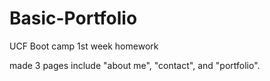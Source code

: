 # Basic-Portfolio
UCF Boot camp 1st week homework

made 3 pages include "about me", "contact", and "portfolio".
